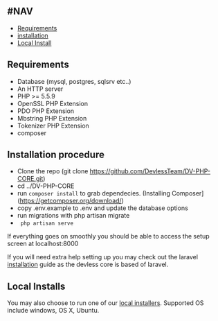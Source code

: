 ## #NAV

- [Requirements](#requirements)
- [installation](#installation-procedure)
- [Local Install](#local-install)

<a name="requirements"></a>
## Requirements
* Database (mysql, postgres, sqlsrv etc..)
* An HTTP server
* PHP >= 5.5.9
* OpenSSL PHP Extension
* PDO PHP Extension
* Mbstring PHP Extension
* Tokenizer PHP Extension
* composer

<a name="installation-procedure"></a>
## Installation procedure
* Clone the repo (git clone https://github.com/DevlessTeam/DV-PHP-CORE.git) 
* cd ../DV-PHP-CORE
* run ``composer install`` to grab dependecies. (Installing Composer](https://getcomposer.org/download/)
* copy .env.example to .env and update the database options 
* run migrations with php artisan migrate
* `` php artisan serve``

If everything goes on smoothly you should be able to access the setup screen at localhost:8000

If you will need extra  help setting up you may check out the laravel [installation](https://laravel.com/docs/5.1) guide as the devless core is based of laravel. 

<a name="local-install"></a>
## Local Installs 
You  may also choose to run one of our [local installers](https://devless.io/#!/get-started). Supported OS include windows, OS X, Ubuntu.

